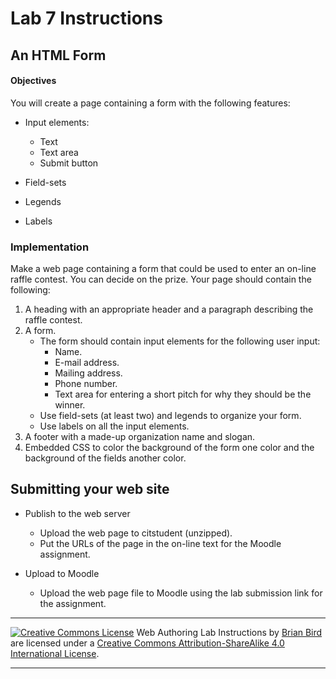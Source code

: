 # Lab 7 Instructions

## An HTML Form

#### Objectives

You will create a page containing a form with the following features:

- Input elements: 

  - Text
  - Text area
  - Submit button
  
- Field-sets

- Legends

- Labels


### Implementation

Make a web page containing a form that could be used to enter an on-line raffle contest. You can decide on the prize. Your page should contain the following:

1. A heading with an appropriate header and a paragraph describing the raffle contest.
2. A form.
   - The form should contain input elements for the following user input:
     - Name.
     - E-mail address.
     - Mailing address.
     - Phone number.
     - Text area for entering a short pitch for why they should be the winner.
   - Use field-sets (at least two) and legends to organize your form.
   - Use labels on all the input elements.
3. A footer with a made-up organization name and slogan.
4. Embedded CSS to color the background of the form one color and the background of the fields another color.



## Submitting your web site

- Publish to the web server

  - Upload the web page to citstudent (unzipped).
  - Put the URLs of the page in the on-line text for the Moodle assignment.

- Upload to Moodle

  - Upload the web page file to Moodle using the lab submission link for the assignment.



------

[![Creative Commons License](https://i.creativecommons.org/l/by-sa/4.0/88x31.png)](http://creativecommons.org/licenses/by-sa/4.0/) Web Authoring Lab Instructions by [Brian Bird](https://profbird.online) are licensed under a [Creative Commons Attribution-ShareAlike 4.0 International License](http://creativecommons.org/licenses/by-sa/4.0/). 

------------



